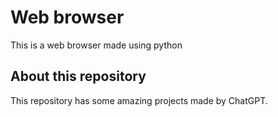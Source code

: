 # Web browser

This is a web browser made using python


## About this repository

This repository has some amazing projects made by ChatGPT.